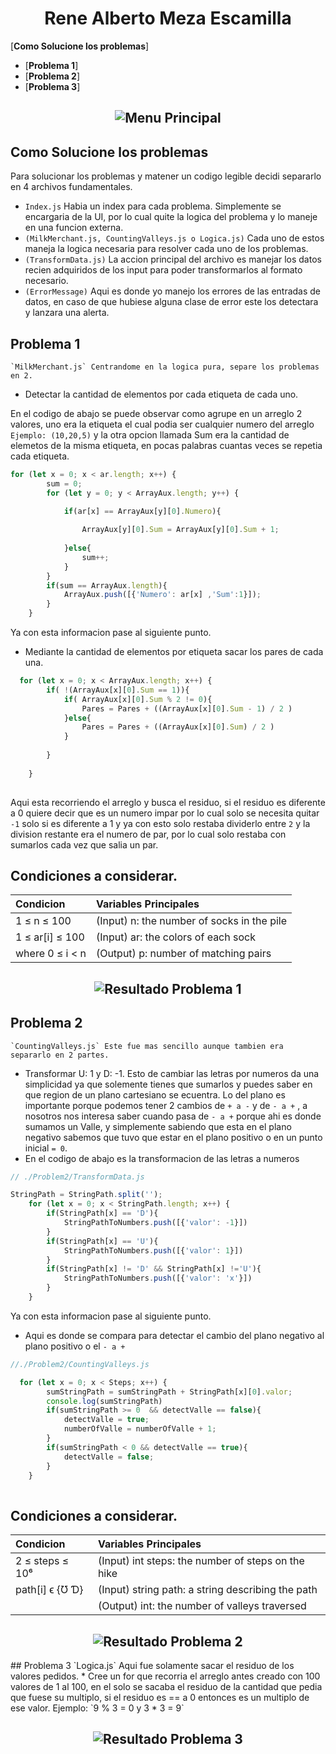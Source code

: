 <h1 align = center >Rene Alberto Meza Escamilla</h1>

[**Como Solucione los problemas**]
  * [**Problema 1**]
  * [**Problema 2**]
  * [**Problema 3**]
  
 <h2 align="center">
  <img alt="Menu Principal" src="menuImg.png">
</h2>


## Como Solucione los problemas 
Para solucionar los problemas y matener un codigo legible decidi separarlo en 4 archivos fundamentales.
* `Index.js` Habia un index para cada problema. Simplemente se encargaria de la UI, por lo cual quite la logica del problema y lo maneje en una funcion externa.
* `(MilkMerchant.js, CountingValleys.js o Logica.js)` Cada uno de estos maneja la logica necesaria para resolver cada uno de los problemas.
* `(TransformData.js)` La accion principal del archivo es manejar los datos recien adquiridos de los input para poder transformarlos al formato necesario.
* `(ErrorMessage)` Aqui es donde yo manejo los errores de las entradas de datos, en caso de que hubiese alguna clase de error este los detectara y lanzara una alerta.


## Problema 1 
    `MilkMerchant.js` Centrandome en la logica pura, separe los problemas en 2.
* Detectar la cantidad de elementos por cada etiqueta de cada uno.

En el codigo de abajo se puede observar como agrupe en un arreglo 2 valores, uno era la etiqueta el cual podia ser cualquier numero del arreglo `Ejemplo: (10,20,5)` y la otra opcion llamada Sum era la cantidad de elemetos de la misma etiqueta, en pocas palabras cuantas veces se repetia cada etiqueta.
``` js
for (let x = 0; x < ar.length; x++) {
        sum = 0;
        for (let y = 0; y < ArrayAux.length; y++) {
            
            if(ar[x] == ArrayAux[y][0].Numero){

                ArrayAux[y][0].Sum = ArrayAux[y][0].Sum + 1;
    
            }else{
                sum++;
            }
        }
        if(sum == ArrayAux.length){
            ArrayAux.push([{'Numero': ar[x] ,'Sum':1}]);
        }
    }
```
Ya con esta informacion pase al siguiente punto.

* Mediante la cantidad de elementos por etiqueta sacar los pares de cada una.
``` js
  for (let x = 0; x < ArrayAux.length; x++) {
        if( !(ArrayAux[x][0].Sum == 1)){
            if( ArrayAux[x][0].Sum % 2 != 0){
                Pares = Pares + ((ArrayAux[x][0].Sum - 1) / 2 )
            }else{
                Pares = Pares + ((ArrayAux[x][0].Sum) / 2 )
            }
            
        }
        
    }
 
```
Aqui esta recorriendo el arreglo y busca el residuo, si el residuo es diferente a 0 quiere decir que es un numero impar por lo cual solo se necesita quitar `-1` solo si es diferente a 1 y ya con esto solo restaba dividerlo entre `2` y la division restante era el numero de par, por lo cual solo restaba con sumarlos cada vez que salia un par. 
## Condiciones a considerar.
| Condicion                                         | Variables Principales                        |
|:--------------------------------------------------|:---------------------------------------------|
| 1 ≤ n     ≤ 100                                   |(Input)  n:  the number of socks in the pile  |
| 1 ≤ ar[i] ≤ 100                                   |(Input)  ar: the colors of each sock          |
| where 0 ≤ i < n                                   |(Output) p:  number of matching pairs         |

<h2 align="center">
  <img alt="Resultado Problema 1" src="resultP1.png">
</h2>

## Problema 2 
    `CountingValleys.js` Este fue mas sencillo aunque tambien era separarlo en 2 partes.
* Transformar U: 1 y D: -1.
Esto de cambiar las letras por numeros da una simplicidad ya que solemente tienes que sumarlos y puedes saber en que region de un plano cartesiano se ecuentra. Lo del plano es importante porque podemos tener 2 cambios de `+ a -` y de `- a +`  , a nosotros nos interesa saber cuando pasa de `- a +` porque ahi es donde sumamos un Valle, y simplemente sabiendo que esta en el plano negativo sabemos que tuvo que estar en el plano positivo o en un punto inicial  `= 0`.
* En el codigo de abajo es la transformacion de las letras a numeros
``` js
// ./Problem2/TransformData.js

StringPath = StringPath.split('');
    for (let x = 0; x < StringPath.length; x++) {
        if(StringPath[x] == 'D'){
            StringPathToNumbers.push([{'valor': -1}]) 
        }
        if(StringPath[x] == 'U'){
            StringPathToNumbers.push([{'valor': 1}]) 
        }
        if(StringPath[x] != 'D' && StringPath[x] !='U'){
            StringPathToNumbers.push([{'valor': 'x'}]) 
        }
    }
```
Ya con esta informacion pase al siguiente punto.

* Aqui es donde se compara para detectar el cambio del plano negativo al plano positivo o el `- a +`
``` js
//./Problem2/CountingValleys.js

  for (let x = 0; x < Steps; x++) {
        sumStringPath = sumStringPath + StringPath[x][0].valor;
        console.log(sumStringPath)
        if(sumStringPath >= 0  && detectValle == false){
            detectValle = true;
            numberOfValle = numberOfValle + 1;
        }
        if(sumStringPath < 0 && detectValle == true){
            detectValle = false;
        }
    }
 
```

## Condiciones a considerar.
| Condicion                                         | Variables Principales                               |
|:--------------------------------------------------|:----------------------------------------------------|
| 2 ≤ steps ≤ 10⁶                                   |(Input)  int steps: the number of steps on the hike  |
| path[i] ϵ {Ʊ Ɗ}                                   |(Input)  string path: a string describing the path   |
|                                                   |(Output) int: the number of valleys traversed        |
<h2 align="center">
  <img alt="Resultado Problema 2" src="resultP2.png">
</h2>
## Problema 3
    `Logica.js` Aqui fue solamente sacar el residuo de los valores pedidos.
* Cree un for que recorria el arreglo antes creado con 100 valores de 1 al 100, en el solo se sacaba el residuo de la cantidad que pedia que fuese su multiplo, si el residuo es == a 0 entonces es un multiplo de ese valor. Ejemplo: `9 % 3 = 0 y 3 * 3 = 9`

<h2 align="center">
  <img alt="Resultado Problema 3" src="resultP3.png">
</h2>
